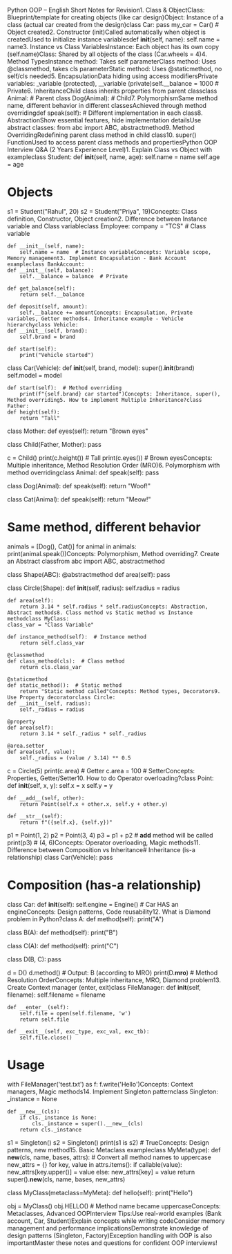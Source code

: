 Python OOP – English Short Notes for Revision1. Class & ObjectClass: Blueprint/template for creating objects (like car design)Object: Instance of a class (actual car created from the design)class Car:
    pass
my_car = Car()  # Object created2. Constructor (init)Called automatically when object is createdUsed to initialize instance variablesdef __init__(self, name):
    self.name = name3. Instance vs Class VariablesInstance: Each object has its own copy (self.name)Class: Shared by all objects of the class (Car.wheels = 4)4. Method TypesInstance method: Takes self parameterClass method: Uses @classmethod, takes cls parameterStatic method: Uses @staticmethod, no self/cls needed5. EncapsulationData hiding using access modifiersPrivate variables: _variable (protected), __variable (private)self.__balance = 1000  # Private6. InheritanceChild class inherits properties from parent classclass Animal:  # Parent
class Dog(Animal):  # Child7. PolymorphismSame method name, different behavior in different classesAchieved through method overridingdef speak(self):  # Different implementation in each class8. AbstractionShow essential features, hide implementation detailsUse abstract classes: from abc import ABC, abstractmethod9. Method OverridingRedefining parent class method in child class10. super() FunctionUsed to access parent class methods and propertiesPython OOP Interview Q&A (2 Years Experience Level)1. Explain Class vs Object with exampleclass Student:
    def __init__(self, name, age):
        self.name = name
        self.age = age

# Objects
s1 = Student("Rahul", 20)
s2 = Student("Priya", 19)Concepts: Class definition, Constructor, Object creation2. Difference between Instance variable and Class variableclass Employee:
    company = "TCS"  # Class variable
    
    def __init__(self, name):
        self.name = name  # Instance variableConcepts: Variable scope, Memory management3. Implement Encapsulation - Bank Account exampleclass BankAccount:
    def __init__(self, balance):
        self.__balance = balance  # Private
    
    def get_balance(self):
        return self.__balance
    
    def deposit(self, amount):
        self.__balance += amountConcepts: Encapsulation, Private variables, Getter methods4. Inheritance example - Vehicle hierarchyclass Vehicle:
    def __init__(self, brand):
        self.brand = brand
    
    def start(self):
        print("Vehicle started")

class Car(Vehicle):
    def __init__(self, brand, model):
        super().__init__(brand)
        self.model = model
    
    def start(self):  # Method overriding
        print(f"{self.brand} car started")Concepts: Inheritance, super(), Method overriding5. How to implement Multiple Inheritance?class Father:
    def height(self):
        return "Tall"

class Mother:
    def eyes(self):
        return "Brown eyes"

class Child(Father, Mother):
    pass

c = Child()
print(c.height())  # Tall
print(c.eyes())    # Brown eyesConcepts: Multiple inheritance, Method Resolution Order (MRO)6. Polymorphism with method overridingclass Animal:
    def speak(self):
        pass

class Dog(Animal):
    def speak(self):
        return "Woof!"

class Cat(Animal):
    def speak(self):
        return "Meow!"

# Same method, different behavior
animals = [Dog(), Cat()]
for animal in animals:
    print(animal.speak())Concepts: Polymorphism, Method overriding7. Create an Abstract classfrom abc import ABC, abstractmethod

class Shape(ABC):
    @abstractmethod
    def area(self):
        pass

class Circle(Shape):
    def __init__(self, radius):
        self.radius = radius
    
    def area(self):
        return 3.14 * self.radius * self.radiusConcepts: Abstraction, Abstract methods8. Class method vs Static method vs Instance methodclass MyClass:
    class_var = "Class Variable"
    
    def instance_method(self):  # Instance method
        return self.class_var
    
    @classmethod
    def class_method(cls):  # Class method
        return cls.class_var
    
    @staticmethod
    def static_method():  # Static method
        return "Static method called"Concepts: Method types, Decorators9. Use Property decoratorclass Circle:
    def __init__(self, radius):
        self._radius = radius
    
    @property
    def area(self):
        return 3.14 * self._radius * self._radius
    
    @area.setter
    def area(self, value):
        self._radius = (value / 3.14) ** 0.5

c = Circle(5)
print(c.area)  # Getter
c.area = 100   # SetterConcepts: Properties, Getter/Setter10. How to do Operator overloading?class Point:
    def __init__(self, x, y):
        self.x = x
        self.y = y
    
    def __add__(self, other):
        return Point(self.x + other.x, self.y + other.y)
    
    def __str__(self):
        return f"({self.x}, {self.y})"

p1 = Point(1, 2)
p2 = Point(3, 4)
p3 = p1 + p2  # __add__ method will be called
print(p3)  # (4, 6)Concepts: Operator overloading, Magic methods11. Difference between Composition vs Inheritance# Inheritance (is-a relationship)
class Car(Vehicle):
    pass

# Composition (has-a relationship)
class Car:
    def __init__(self):
        self.engine = Engine()  # Car HAS an engineConcepts: Design patterns, Code reusability12. What is Diamond problem in Python?class A:
    def method(self):
        print("A")

class B(A):
    def method(self):
        print("B")

class C(A):
    def method(self):
        print("C")

class D(B, C):
    pass

d = D()
d.method()  # Output: B (according to MRO)
print(D.__mro__)  # Method Resolution OrderConcepts: Multiple inheritance, MRO, Diamond problem13. Create Context manager (enter, exit)class FileManager:
    def __init__(self, filename):
        self.filename = filename
    
    def __enter__(self):
        self.file = open(self.filename, 'w')
        return self.file
    
    def __exit__(self, exc_type, exc_val, exc_tb):
        self.file.close()

# Usage
with FileManager('test.txt') as f:
    f.write('Hello')Concepts: Context managers, Magic methods14. Implement Singleton patternclass Singleton:
    _instance = None
    
    def __new__(cls):
        if cls._instance is None:
            cls._instance = super().__new__(cls)
        return cls._instance

s1 = Singleton()
s2 = Singleton()
print(s1 is s2)  # TrueConcepts: Design patterns, new method15. Basic Metaclass exampleclass MyMeta(type):
    def __new__(cls, name, bases, attrs):
        # Convert all method names to uppercase
        new_attrs = {}
        for key, value in attrs.items():
            if callable(value):
                new_attrs[key.upper()] = value
            else:
                new_attrs[key] = value
        return super().__new__(cls, name, bases, new_attrs)

class MyClass(metaclass=MyMeta):
    def hello(self):
        print("Hello")

obj = MyClass()
obj.HELLO()  # Method name became uppercaseConcepts: Metaclasses, Advanced OOPInterview Tips:Use real-world examples (Bank account, Car, Student)Explain concepts while writing codeConsider memory management and performance implicationsDemonstrate knowledge of design patterns (Singleton, Factory)Exception handling with OOP is also importantMaster these notes and questions for confident OOP interviews!